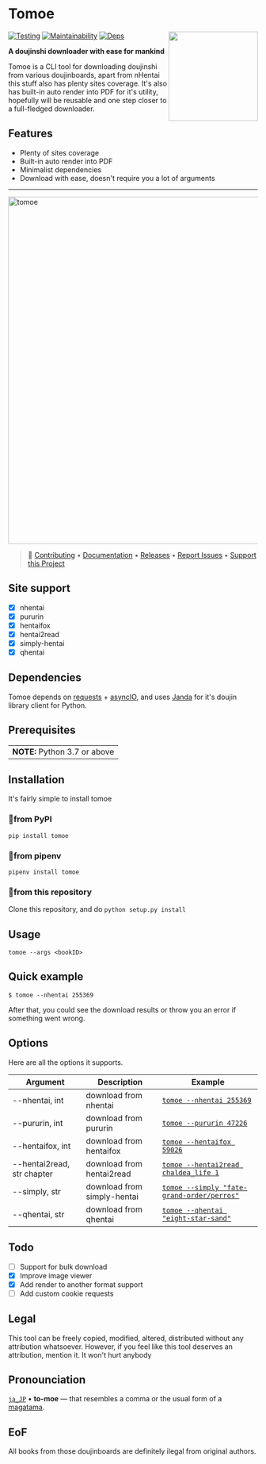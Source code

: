 # Tomoe

<a href="https://github.com/sinkaroid/tomoe/wiki"><img align="right" src="https://cdn.discordapp.com/attachments/952117487166705747/954724094379708436/s.png" width="180"></a>

[![Testing](https://github.com/sinkaroid/tomoe/actions/workflows/api.yml/badge.svg)](https://github.com/sinkaroid/tomoe/actions/workflows/api.yml) [![Maintainability](https://api.codeclimate.com/v1/badges/a729e38da1fe1ee520b1/maintainability)](https://codeclimate.com/github/sinkaroid/tomoe/maintainability) [![Deps](https://img.shields.io/pypi/v/tomoe?label=PyPI&logo=PyPI&logoColor=white&color=blue)](https://pypi.org/project/tomoe/)

**A doujinshi downloader with ease for mankind**  

Tomoe is a CLI tool for downloading doujinshi from various doujinboards, apart from nHentai this stuff also has plenty sites coverage. It's also has built-in auto render into PDF for it's utility, hopefully will be reusable and one step closer to a full-fledged downloader.

## Features
- Plenty of sites coverage
- Built-in auto render into PDF
- Minimalist dependencies
- Download with ease, doesn't require you a lot of arguments

---

<img src="https://cdn.discordapp.com/attachments/952117487166705747/955118232119955466/nh-tomoe.png" width="700" alt="tomoe">

> 🚀 [Contributing](https://github.com/sinkaroid/tomoe/blob/master/CONTRIBUTING.md) • [Documentation](https://github.com/sinkaroid/tomoe/wiki) • [Releases](https://github.com/sinkaroid/tomoe/releases) • [Report Issues](https://github.com/sinkaroid/tomoe/issues/new/choose) • [Support this Project](https://paypal.me/sinkaroid)


## Site support

- [x] nhentai
- [x] pururin
- [x] hentaifox
- [x] hentai2read
- [x] simply-hentai
- [x] qhentai 

## Dependencies
Tomoe depends on [requests](https://requests.readthedocs.io/en/master/) + [asyncIO](https://docs.python.org/3/library/asyncio.html), 
and uses [Janda](https://pypi.org/project/janda/) for it's doujin library client for Python.

## Prerequisites
<table>
	<td><b>NOTE:</b> Python 3.7 or above</td>
</table>


## Installation
It's fairly simple to install tomoe

### 🚀from PyPI
`pip install tomoe`

### 🚀from pipenv
`pipenv install tomoe`

### 🚀from this repository
Clone this repository, and do `python setup.py install`

## Usage
`tomoe --args <bookID>`

## Quick example
	$ tomoe --nhentai 255369


After that, you could see the download results or throw you an error if something went wrong.

## Options

Here are all the options it supports.

| **Argument**               | **Description**             | **Example**                                                                                         |
| -------------------------- | --------------------------- |-----------------------------------------------------------------------------------------------------|
| --nhentai, int             | download from nhentai       | [`tomoe --nhentai 255369`](https://nhentai.net/g/255369/)                                           |
| --pururin, int             | download from pururin       | [`tomoe --pururin 47226`](https://pururin.to/gallery/47226/crot-sampe-lumpuh)                       |
| --hentaifox, int           | download from hentaifox     | [`tomoe --hentaifox 59026`](https://hentaifox.com/gallery/59026/)                                   |
| --hentai2read, str chapter | download from hentai2read   | [`tomoe --hentai2read chaldea_life 1`](https://hentai2read.com/chaldea_life/)                       |
| --simply, str              | download from simply-hentai | [`tomoe --simply "fate-grand-order/perros"`](https://www.simply-hentai.com/fate-grand-order/perros) |
| --qhentai, str             | download from qhentai       | [`tomoe --qhentai "eight-star-sand"`](https://qhentai.net/eight-star-sand/)                         |

## Todo

- [ ] Support for bulk download
- [x] Improve image viewer
- [x] Add render to another format support
- [ ] Add custom cookie requests

## Legal

This tool can be freely copied, modified, altered, distributed without any attribution whatsoever. However, if you feel
like this tool deserves an attribution, mention it. It won't hurt anybody

## Pronounciation
[`ja_JP`](https://www.localeplanet.com/java/ja-JP/index.html) • **to-moe** — that resembles a comma or the usual form of a [magatama](#tomoe).

## EoF
All books from those doujinboards are definitely ilegal from original authors.